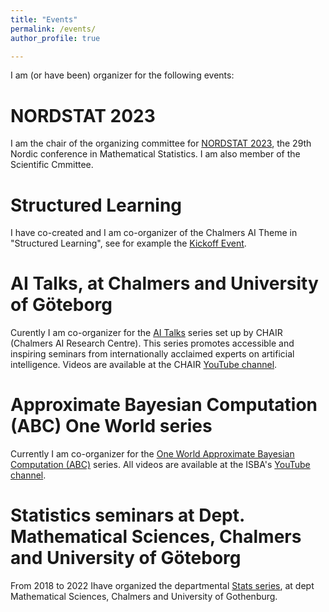 ```yaml
---
title: "Events"
permalink: /events/
author_profile: true

---
```


I am (or have been) organizer for the following events:

NORDSTAT 2023
======

I am the chair of the organizing committee for [NORDSTAT 2023](https://nordstat2023.org/), the 29th Nordic conference in Mathematical Statistics. I am also member of the Scientific Cmmittee.

Structured Learning
======

I have co-created and I am co-organizer of the Chalmers AI Theme in "Structured Learning", see for example the [Kickoff Event](https://ui.ungpd.com/Events/d8108175-3b39-4e00-ad7d-b360e67dbe4c).

AI Talks, at Chalmers and University of Göteborg
======

Curently I am co-organizer for the [AI Talks](https://www.aitalks.se/) series set up by CHAIR (Chalmers AI Research Centre). This series promotes accessible and inspiring seminars from internationally acclaimed experts on artificial intelligence. Videos are available at the CHAIR [YouTube channel](https://www.youtube.com/channel/UC_4mfkM2YV94f-P4n81l-Bg/videos).

Approximate Bayesian Computation (ABC) One World series
======

Currently I am co-organizer for the [One World Approximate Bayesian Computation (ABC)](https://warwick.ac.uk/fac/sci/statistics/news/upcoming-seminars/abcworldseminar) series. All videos are available at the ISBA's [YouTube channel](https://www.youtube.com/channel/UCcUPLIjKrJC_qwqWhDamlIw).

Statistics seminars at Dept. Mathematical Sciences, Chalmers and University of Göteborg
======

From 2018 to 2022 Ihave organized the departmental [Stats series](https://www.chalmers.se/en/departments/math/calendar/Pages/default.aspx?fromDate=From%20date&toDate=To%20date&categories=Seminar), at dept Mathematical Sciences, Chalmers and University of Gothenburg.
